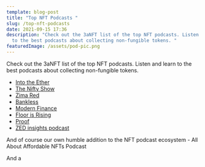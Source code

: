 ```yaml
---
template: blog-post
title: "Top NFT Podcasts "
slug: /top-nft-podcasts
date: 2021-09-15 17:36
description: "Check out the 3aNFT list of the top NFT podcasts. Listen and learn
  to the best podcasts about collecting non-fungible tokens. "
featuredImage: /assets/pod-pic.png
---
```

Check out the 3aNFT list of the top NFT podcasts. Listen and learn to the best podcasts about collecting non-fungible tokens. 

* [Into the Ether](https://podcasts.apple.com/us/podcast/into-the-ether/id1443920565)
* [The Nifty Show](https://theniftyshow.com/)
* [Zima Red](https://www.owltail.com/podcast/95xs3-Zima-Red/best-episodes)
* [Bankless](https://podtail.com/en/podcast/bankless/)
* [Modern Finance](https://modern.finance/)
* [Floor is Rising](https://www.floorisrising.com/episodes)
* [Proof](https://podcasts.apple.com/us/podcast/proof/id1580998139)
* [ZED insights podcast](https://podbay.fm/p/nft-insight)



And of course our own humble addition to the NFT podcast ecosystem - All About Affordable NFTs Podcast





And a